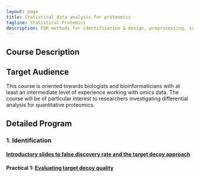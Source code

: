 ```yaml
---
layout: page
title: Statistical data analysis for proteomics
tagline: Statistical Protemics
description: FDR methods for identification & design, preprocessing, summarization and differential analysis of label free quantitative proteomics data
---
```


## Course Description


## Target Audience
This course is oriented towards biologists and bioinformaticians with at least an intermediate level of experience working with omics data. The course will be of particular interest to researchers investigating differential analysis for quantitative proteomics.

## Detailed Program
### 1. Identification
#### [Introductory slides to false discovery rate and the target decoy approach](assets/1_Identification_Evaluation_Target_Decoy_Approach.pdf)

#### Practical 1: [Evaluating target decoy quality](pages/Identification.md)
